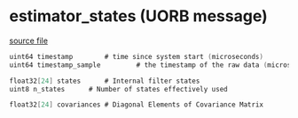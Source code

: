 # estimator_states (UORB message)



[source file](https://github.com/PX4/PX4-Autopilot/blob/main/msg/estimator_states.msg)

```c
uint64 timestamp        # time since system start (microseconds)
uint64 timestamp_sample         # the timestamp of the raw data (microseconds)

float32[24] states      # Internal filter states
uint8 n_states      # Number of states effectively used

float32[24] covariances # Diagonal Elements of Covariance Matrix

```
